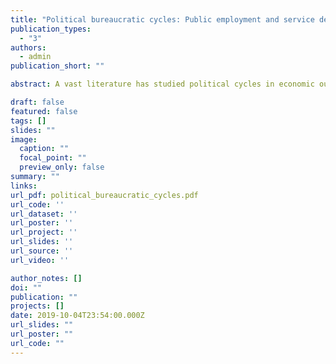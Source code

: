 ```yaml
---
title: "Political bureaucratic cycles: Public employment and service delivery around elections in Brazil"
publication_types:
  - "3"
authors:
  - admin
publication_short: ""

abstract: A vast literature has studied political cycles in economic outcomes and economic policy tools (political business and political budget cycles, respectively). I identify a related phenomenon, which I call political bureaucratic cycles: electoral cycles in the hiring and firing of bureaucrats and in the activities of public employees, which emerge as a result of the combination of electoral incentives and legal rules imposed to limit the use of public employment for electioneering. Empirically, I leverage administrative, identified, contract-level data on the universe of municipal employees in Brazil between 2002 and 2016 to measure political bureaucratic cycles. Hires and dismissals of municipal personnel show markedly cyclical patterns around elections, which are shaped by both incumbents' electoral incentives and their reaction to anti-corruption policies that constrain hiring and firing around elections. 

draft: false
featured: false
tags: []
slides: ""
image:
  caption: ""
  focal_point: ""
  preview_only: false
summary: ""
links:
url_pdf: political_bureaucratic_cycles.pdf
url_code: ''
url_dataset: ''
url_poster: ''
url_project: ''
url_slides: ''
url_source: ''
url_video: ''

author_notes: []
doi: ""
publication: ""
projects: []
date: 2019-10-04T23:54:00.000Z
url_slides: ""
url_poster: ""
url_code: ""
---
```

